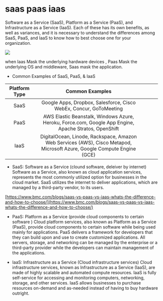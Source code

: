 # saas paas iaas

Software as a Service (SaaS), Platform as a Service (PaaS), and Infrastructure as a Service (IaaS). Each of these has its own benefits, as well as variances, and it is necessary to understand the differences among SaaS, PaaS, and IaaS to know how to best choose one for your organization.

![](https://tva1.sinaimg.cn/large/007S8ZIlly1gg8xprirmcj30w80u076a.jpg)

when Iaas Mask the underlying hardware devices ,
Paas Mask the underlying OS and middleware,
Saas mask the application.

- Common Examples of SaaS, PaaS, & IaaS

| Platform Type |                                                     Common Examples                                                     |   |   |   |
|:-------------:|:-----------------------------------------------------------------------------------------------------------------------:|---|---|---|
| SaaS          | Google Apps, Dropbox, Salesforce, Cisco WebEx, Concur, GoToMeeting                                                      |   |   |   |
| PaaS          | AWS Elastic Beanstalk, Windows Azure, Heroku, Force.com, Google App Engine, Apache Stratos, OpenShift                   |   |   |   |
| IaaS          | DigitalOcean, Linode, Rackspace, Amazon Web Services (AWS), Cisco Metapod, Microsoft Azure, Google Compute Engine (GCE) |   |   |   |


- SaaS: Software as a Service (clound software, deleiver by internet)
Software as a Service, also known as cloud application services, represents the most commonly utilized option for businesses in the cloud market. SaaS utilizes the internet to deliver applications, which are managed by a third-party vendor, to its users.


[https://www.bmc.com/blogs/saas-vs-paas-vs-iaas-whats-the-difference-and-how-to-choose/](https://www.bmc.com/blogs/saas-vs-paas-vs-iaas-whats-the-difference-and-how-to-choose/)

- PaaS: Platform as a Service (provide cloud components to certain software )
Cloud platform services, also known as Platform as a Service (PaaS), provide cloud components to certain software while being used mainly for applications. PaaS delivers a framework for developers that they can build upon and use to create customized applications. All servers, storage, and networking can be managed by the enterprise or a third-party provider while the developers can maintain management of the applications.

- IaaS: Infrastructure as a Service (Cloud infrastructure services)
Cloud infrastructure services, known as Infrastructure as a Service (IaaS), are made of highly scalable and automated compute resources. IaaS is fully self-service for accessing and monitoring computers, networking, storage, and other services. IaaS allows businesses to purchase resources on-demand and as-needed instead of having to buy hardware outright.